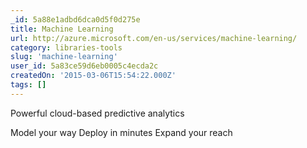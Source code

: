 ```yaml
---
_id: 5a88e1adbd6dca0d5f0d275e
title: Machine Learning
url: http://azure.microsoft.com/en-us/services/machine-learning/
category: libraries-tools
slug: 'machine-learning'
user_id: 5a83ce59d6eb0005c4ecda2c
createdOn: '2015-03-06T15:54:22.000Z'
tags: []
---
```


Powerful cloud-based predictive analytics

Model your way
Deploy in minutes
Expand your reach
